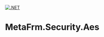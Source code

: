 [![.NET](https://github.com/dsuny/MetaFrm.Security.Aes/actions/workflows/dotnet.yml/badge.svg)](https://github.com/dsuny/MetaFrm.Security.Aes/actions/workflows/dotnet.yml)

# MetaFrm.Security.Aes
